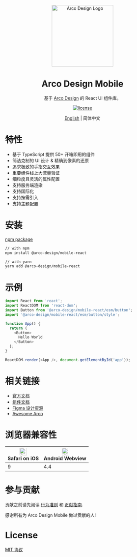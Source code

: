 <div align="center">
  <a href="https://arco.design/mobile/react" target="_blank">
    <img alt="Arco Design Logo" width="200" src="https://avatars.githubusercontent.com/u/64576149?s=200&v=4"/>
  </a>
</div>
<div align="center">
  <h1>Arco Design Mobile</h1>
</div>

<div align="center">

基于 [Arco Design](https://arco.design/mobile/react) 的 React UI 组件库。

[![license](https://img.shields.io/badge/license-MIT-blue.svg)](https://github.com/arco-design/arco-design-mobile/blob/main/LICENSE)

</div>

<div align="center">

[English](./README.md) | 简体中文

</div>

# 特性

- 基于 TypeScript 提供 50+ 开箱即用的组件
- 简洁克制的 UI 设计 & 精确到像素的还原
- 追求极致的手指交互效果
- 重要组件线上大流量验证
- 细粒度且灵活的属性配置
- 支持服务端渲染
- 支持国际化
- 支持按需引入
- 支持主题配置

# 安装

[npm package](https://www.npmjs.com/package/@arco-design/mobile-react)

```bash
// with npm
npm install @arco-design/mobile-react

// with yarn
yarn add @arco-design/mobile-react
```

# 示例

```typescript
import React from 'react';
import ReactDOM from 'react-dom';
import Button from '@arco-design/mobile-react/esm/button';
import '@arco-design/mobile-react/esm/button/style';

function App() {
  return (
    <Button>
      Hello World
    </Button>
  );
}

ReactDOM.render(<App />, document.getElementById('app'));
```

# 相关链接

* [官方文档](https://arco.design/mobile/react)
* [组件文档](https://arco.design/mobile/react/arco-design/pc/)
* [Figma 设计资源](https://www.figma.com/community/file/1128173873536739844)
* [Awesome Arco](https://github.com/arco-design/awesome-arco)

# 浏览器兼容性

| <img src="https://sf1-cdn-tos.toutiaostatic.com/obj/arco-mobile/_static_/browser-ios.png" alt="Safari" width="24px" height="24px" /><br/>Safari on iOS | <img src="https://sf1-cdn-tos.toutiaostatic.com/obj/arco-mobile/_static_/browser-android.png" alt="Opera" width="20px" height="24px" /><br/>Android Webview |
| --------- | --------- |
| 9 | 4.4 |

# 参与贡献

贡献之前请先阅读 [行为准则](./CODE_OF_CONDUCT.md) 和 [贡献指南](./CONTRIBUTING.zh-CN.md).

感谢所有为 Arco Design Mobile 做过贡献的人!

# License

[MIT 协议](./LICENSE)
